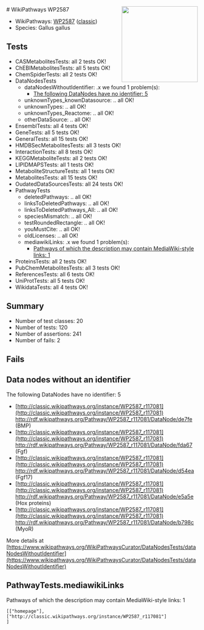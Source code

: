 <img style="float: right; width: 200px" src="https://upload.wikimedia.org/wikipedia/commons/thumb/8/83/Wplogo_with_text_500.png/640px-Wplogo_with_text_500.png" />
# WikiPathways WP2587

* WikiPathways: [WP2587](https://wikipathways.org/pathways/WP2587) ([classic](https://classic.wikipathways.org/instance/WP2587))
* Species: Gallus gallus
## Tests
* CASMetabolitesTests: all 2 tests OK!
* ChEBIMetabolitesTests: all 5 tests OK!
* ChemSpiderTests: all 2 tests OK!
* DataNodesTests
    * dataNodesWithoutIdentifier: .x we found 1 problem(s):
        * [The following DataNodes have no identifier: 5](#d2d32fa4)
    * unknownTypes_knownDatasource: .. all OK!
    * unknownTypes: .. all OK!
    * unknownTypes_Reactome: .. all OK!
    * otherDataSource: .. all OK!
* EnsemblTests: all 4 tests OK!
* GeneTests: all 5 tests OK!
* GeneralTests: all 15 tests OK!
* HMDBSecMetabolitesTests: all 3 tests OK!
* InteractionTests: all 8 tests OK!
* KEGGMetaboliteTests: all 2 tests OK!
* LIPIDMAPSTests: all 1 tests OK!
* MetaboliteStructureTests: all 1 tests OK!
* MetabolitesTests: all 15 tests OK!
* OudatedDataSourcesTests: all 24 tests OK!
* PathwayTests
    * deletedPathways: .. all OK!
    * linksToDeletedPathways: .. all OK!
    * linksToDeletedPathways_All: .. all OK!
    * speciesMismatch: .. all OK!
    * testRoundedRectangle: .. all OK!
    * youMustCite: .. all OK!
    * oldLicenses: .. all OK!
    * mediawikiLinks: .x we found 1 problem(s):
        * [Pathways of which the description may contain MediaWiki-style links: 1](#da69cf45)
* ProteinsTests: all 2 tests OK!
* PubChemMetabolitesTests: all 3 tests OK!
* ReferencesTests: all 6 tests OK!
* UniProtTests: all 5 tests OK!
* WikidataTests: all 4 tests OK!


## Summary

* Number of test classes: 20
* Number of tests: 120
* Number of assertions: 241
* Number of fails: 2

## Fails

<a name="d2d32fa4" />

## Data nodes without an identifier

The following DataNodes have no identifier: 5

* [http://classic.wikipathways.org/instance/WP2587_r117081](http://classic.wikipathways.org/instance/WP2587_r117081) http://rdf.wikipathways.org/Pathway/WP2587_r117081/DataNode/de7fe (BMP)
* [http://classic.wikipathways.org/instance/WP2587_r117081](http://classic.wikipathways.org/instance/WP2587_r117081) http://rdf.wikipathways.org/Pathway/WP2587_r117081/DataNode/fda67 (Fgf)
* [http://classic.wikipathways.org/instance/WP2587_r117081](http://classic.wikipathways.org/instance/WP2587_r117081) http://rdf.wikipathways.org/Pathway/WP2587_r117081/DataNode/d54ea (Fgf17)
* [http://classic.wikipathways.org/instance/WP2587_r117081](http://classic.wikipathways.org/instance/WP2587_r117081) http://rdf.wikipathways.org/Pathway/WP2587_r117081/DataNode/e5a5e (Hox proteins)
* [http://classic.wikipathways.org/instance/WP2587_r117081](http://classic.wikipathways.org/instance/WP2587_r117081) http://rdf.wikipathways.org/Pathway/WP2587_r117081/DataNode/b798c (MyoR)


More details at [https://www.wikipathways.org/WikiPathwaysCurator/DataNodesTests/dataNodesWithoutIdentifier](https://www.wikipathways.org/WikiPathwaysCurator/DataNodesTests/dataNodesWithoutIdentifier)

<a name="da69cf45" />

## PathwayTests.mediawikiLinks

Pathways of which the description may contain MediaWiki-style links: 1
```
[["homepage"],
["http://classic.wikipathways.org/instance/WP2587_r117081"]
]
```

